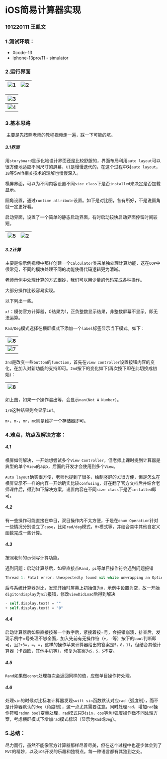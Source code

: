 # iOS简易计算器实现

### 191220111 王凯文

### 1.测试环境：

- Xcode-13
- iphone-13pro/11 - simulator

### 2.运行界面

| ![1](images/1.png) | ![2](images/2.png) |
| ------------------ | ------------------ |

| ![3](images/3.png) |
| ------------------ |
| ![4](images/4.png) |

### 3.基本思路

​	主要是先按照老师的教程视频走一遍，踩一下可能的坑。

##### 3.1界面

​	用`storyboard`显示化地设计界面还是比较舒服的，界面布局利用`auto layout`可以很方便地适应不同尺寸的屏幕，`UI`是慢慢迭代的，在这个过程中对`auto layout`，`IB`等Swift相关技术的理解也慢慢深入。

​	横屏界面，可以为不同内容设置不同`size class`下是否`installed`来决定是否加载显示。

​	圆角设置，通过`runtime attribute`设置。如下是对比图，各有所好，不是说圆角就一定更好看。

​	启动界面，设置了一个简单的静态启动界面，有时启动较快启动界面停留时间较短。

| ![5](images/5.png) | ![2](images/2.png) |
| ------------------ | ------------------ |

##### 3.2计算

​	主要是像示例视频中那样创建一个`Calculator`类来单独处理计算功能，这在`OOP`中很常见，不同的模块处理不同的功能使得代码逻辑更为清晰。

老师示例中处理计算的方式很妙，我们可以用少量的代码完成各种操作。

大部分操作比较容易实现。

以下列出一些。

`x!`：模仿官方计算器，0结果为1，正负整数显示结果，非整数屏幕不显示，即无法运算。

`Rad/Deg`模式选择在横屏模式下添加一个`label`标签显示当下模式。如下：

| ![6](images/6.png) |
| ------------------ |
| ![7](images/7.png) |

`2nd`是改变一些`button`的`function`，首先在`view controller`设置按钮内容的变化，在加入对新功能的支持即可。`2nd`按下的变化如下(再次按下即在此切换成初始)：

| ![8](images/8.png) |
| ------------------ |

如上图，如果一个操作溢出等，会显示`nan(Not A Number)`。

`1/0`这种结果则会显示`inf`。

`m+`，`m-`，`mr`，`mc`则是维护一个存储器即可。

### 4.难点，坑点及解决方案：

##### 4.1

横屏如何解决，一开始想尝试多个`View Controller`，但老师上课时提到计算器是典型的单个`View`的app，后面的开发才会使用到多个`View`。

`Auto layout`确实很方便，老师也提到了很多，绘制竖屏的`UI`很方便，但是怎么在横屏显示不一样的内容一开始确实比较`confusing`，好在翻了官方文档后并结合老师课件后，得到如下解决方案，设置内容在不同`size class`下是否`installed`即可。

##### 4.2

有一些操作可能直接在单目，双目操作内不太方便，于是在`enum Operation`针对一些情况分别设立了`case`，比如`rad/deg`模式，`M+`模式等，并结合类中其他自定义函数完成一些计算。

##### 4.3

按照老师的示例写计算功能。

遇到问题：启动计算器后，如果直接点`Rand`，`pi`等单目操作符会遇到问题报错

```swift
Thread 1: Fatal error: Unexpectedly found nil while unwrapping an Optional value
```

后与系统计算器对比，发现开始时屏幕上初始值为`0`，示例中设置为空，故一开始`digitondisplay`为`nil`报错，修改`viewDidLoad`后得到解决

```swift
- self.display.text! = ""
+ self.display.text! = "0"
```

##### 4.4

启动计算器后如果直接按某一个数字后，紧接着按=号，会报错崩溃，排查后，发现示例中=号处理不够全面，加入先前有无操作符（`+`，`-`等）按下的`bool`判断即可，且`2+3=`，`=`，`=`，这样的操作苹果计算器给出的答案是`5，8，11`，但结合其他计算器（卡西欧，其他手机等），修复为答案为`5，5，5`不变。

##### 4.5

`Rand`如果做`const`处理每次会返回同样的值，应做单目操作符处理。

##### 4.6

处理`sin`的时候对比标准计算器发现`swift sin`函数默认对应`rad`（弧度制），而不是计算器默认的`deg`（角度制），这一点尤其需要注意。同时处理`rad`，增加`rad`操作符和`radOn bool`变量处理，`rad`模式只对`sin`，`cos`等角/弧度操作做不同处理方案，考虑横屏模式下增加`rad`模式标识（显示为`Rad`或`Deg`）。



### 5.总结：

尽力而行，虽然不能像官方计算器那样尽善尽美，但在这个过程中也逐步体会到了`MVC`的精妙，以及`iOS`开发的乐趣和独特点。每一种语言都有其独到之处。